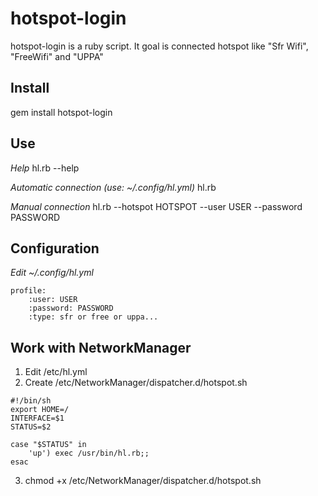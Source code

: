 hotspot-login
=============
hotspot-login is a ruby script. It goal is connected hotspot like "Sfr Wifi", "FreeWifi" and "UPPA"

Install
-------
gem install hotspot-login

Use
----
*Help* hl.rb --help

*Automatic connection (use: ~/.config/hl.yml)* hl.rb

*Manual connection* hl.rb --hotspot HOTSPOT --user USER --password PASSWORD

Configuration
-------------
*Edit ~/.config/hl.yml*

```
profile:
    :user: USER
    :password: PASSWORD
    :type: sfr or free or uppa...
```

Work with NetworkManager
------------------------

1. Edit /etc/hl.yml
2. Create /etc/NetworkManager/dispatcher.d/hotspot.sh

```
#!/bin/sh
export HOME=/
INTERFACE=$1
STATUS=$2

case "$STATUS" in
    'up') exec /usr/bin/hl.rb;;
esac

```
3. chmod +x /etc/NetworkManager/dispatcher.d/hotspot.sh
